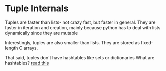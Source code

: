 # Tuple Internals

Tuples are faster than lists- not crazy fast, but faster in general. 
They are faster in iteration and creation, mainly because python has to deal with lists dynamically since they are mutable

Interestingly, tuples are also smaller than lists. They are stored as fixed-length C arrays.

That said, tuples don't have hashtables like sets or dictionaries
What are hashtables? [read this](C:\Users\victo\codes_real\making\python\Dantes\Zero\hashtables.md)